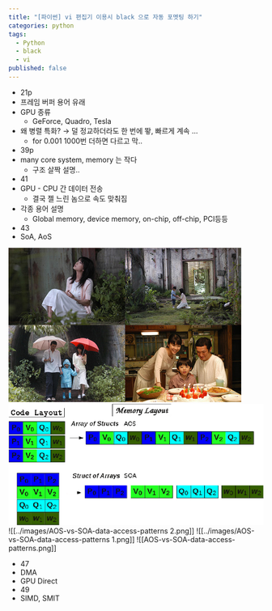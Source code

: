 ```yaml
---
title: "[파이썬] vi 편집기 이용시 black 으로 자동 포멧팅 하기"
categories: python
tags:
  - Python
  - black
  - vi
published: false
---
```

- 21p
- 프레임 버퍼 용어 유래
- GPU 종류
	- GeForce, Quadro, Tesla
- 왜 병렬 특화? → 덜 정교하더라도 한 번에 뙇, 빠르게 계속 ...
	- for 0.001 1000번 더하면 다르고 막..
- 39p
- many core system, memory 는 작다
	- 구조 살짝 설명..
- 41
- GPU - CPU 간 데이터 전송
	- 결국 젤 느린 놈으로 속도 맞춰짐
- 각종 용어 설명
	- Global memory, device memory, on-chip, off-chip, PCI등등
- 43
- SoA, AoS
<img src="/images/지금만나러갑니다.jpg" />
<img src="/images/AOS-vs-SOA-data-access-patterns 2.png" />
![[../images/AOS-vs-SOA-data-access-patterns 2.png]]
![[../images/AOS-vs-SOA-data-access-patterns 1.png]]
![[AOS-vs-SOA-data-access-patterns.png]]

- 47
- DMA
- GPU Direct
- 49
- SIMD, SMIT